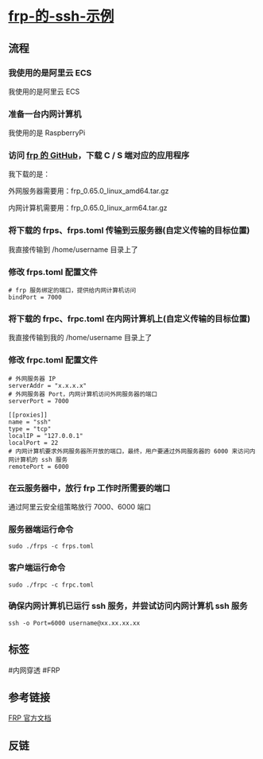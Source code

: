 # [frp-的-ssh-示例](../index/frp.md#frp-的-ssh-示例.md)

## 流程

### 我使用的是阿里云 ECS

我使用的是阿里云 ECS

### 准备一台内网计算机

我使用的是 RaspberryPi

### 访问 [frp 的 GitHub](https://github.com/fatedier/frp/)，下载 C / S 端对应的应用程序

我下载的是：

外网服务器需要用：frp_0.65.0_linux_amd64.tar.gz

内网计算机需要用：frp_0.65.0_linux_arm64.tar.gz


### 将下载的 frps、frps.toml 传输到云服务器(自定义传输的目标位置)

我直接传输到 /home/username 目录上了

### 修改 frps.toml 配置文件

```
# frp 服务绑定的端口，提供给内网计算机访问
bindPort = 7000
```

### 将下载的  frpc、frpc.toml 在内网计算机上(自定义传输的目标位置)

我直接传输到我的 /home/username 目录上了

### 修改 frpc.toml 配置文件

```
# 外网服务器 IP
serverAddr = "x.x.x.x"
# 外网服务器 Port，内网计算机访问外网服务器的端口
serverPort = 7000

[[proxies]]
name = "ssh"
type = "tcp"
localIP = "127.0.0.1"
localPort = 22
# 内网计算机要求外网服务器所开放的端口，最终，用户要通过外网服务器的 6000 来访问内网计算机的 ssh 服务
remotePort = 6000
```

### 在云服务器中，放行 frp 工作时所需要的端口

通过阿里云安全组策略放行 7000、6000 端口

### 服务器端运行命令

```
sudo ./frps -c frps.toml
```

### 客户端运行命令

```
sudo ./frpc -c frpc.toml
```

### 确保内网计算机已运行 ssh 服务，并尝试访问内网计算机 ssh 服务

```
ssh -o Port=6000 username@xx.xx.xx.xx
```


## 标签

#内网穿透 #FRP

## 参考链接

[FRP 官方文档](https://gofrp.org/zh-cn/docs/)

## 反链